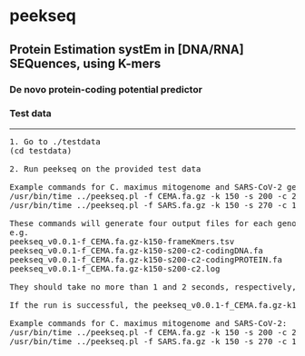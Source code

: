 # peekseq
## Protein Estimation systEm in [DNA/RNA] SEQuences, using K-mers
### De novo protein-coding potential predictor

### Test data
---------

<pre>
1. Go to ./testdata
(cd testdata)

2. Run peekseq on the provided test data

Example commands for C. maximus mitogenome and SARS-CoV-2 genome:
/usr/bin/time ../peekseq.pl -f CEMA.fa.gz -k 150 -s 200 -c 2 -v 1
/usr/bin/time ../peekseq.pl -f SARS.fa.gz -k 150 -s 270 -c 11 -v 1&

These commands will generate four output files for each genome:
e.g.
peekseq_v0.0.1-f_CEMA.fa.gz-k150-frameKmers.tsv
peekseq_v0.0.1-f_CEMA.fa.gz-k150-s200-c2-codingDNA.fa
peekseq_v0.0.1-f_CEMA.fa.gz-k150-s200-c2-codingPROTEIN.fa
peekseq_v0.0.1-f_CEMA.fa.gz-k150-s200-c2.log

They should take no more than 1 and 2 seconds, respectively, to run on a MacBook Pro (Catalina10.15.7, 2.6 GHz 6-Core Intel Core i7).

If the run is successful, the peekseq_v0.0.1-f_CEMA.fa.gz-k150-s200-c2-codingDNA.fa output should contain 15 sequences and the peekseq_v0.0.1-f_SARS.fa.gz-k150-s270-c2-codingDNA.fa, 30 sequences.

Example commands for C. maximus mitogenome and SARS-CoV-2:
/usr/bin/time ../peekseq.pl -f CEMA.fa.gz -k 150 -s 200 -c 2 -v 1&
/usr/bin/time ../peekseq.pl -f SARS.fa.gz -k 150 -s 270 -c 11 -v 1&

</pre>
